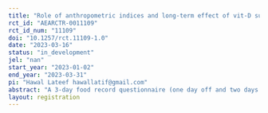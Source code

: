```yaml
---
title: "Role of anthropometric indices and long-term effect of vit-D supplementation on BioNTech, Pfizer vaccine side effect and immunoglobulin G response against SARS-CoV-2 in individuals with COVID-19; Randomized control trial"
rct_id: "AEARCTR-0011109"
rct_id_num: "11109"
doi: "10.1257/rct.11109-1.0"
date: "2023-03-16"
status: "in_development"
jel: "nan"
start_year: "2023-01-02"
end_year: "2023-03-31"
pi: "Hawal Lateef hawallatif@gmail.com"
abstract: "A 3-day food record questionnaire (one day off and two days non-off) was taken from 2 groups at the beginning of the study. On the day patients were diagnosed as infected, they were asked to start taking supplements for 4 weeks and come back 4 weeks later for the first dose of vaccine. Patients were again asked to continue taking the supplement. Six to eight weeks after the first dose of vaccination, patients returned for a second dose of vaccine and were again asked to continue taking the supplement. 4 weeks after the second dose of vaccination, participants were asked to return for blood collection. Thus, participants continued to take the supplement for 14-16 weeks."
layout: registration
---
```


